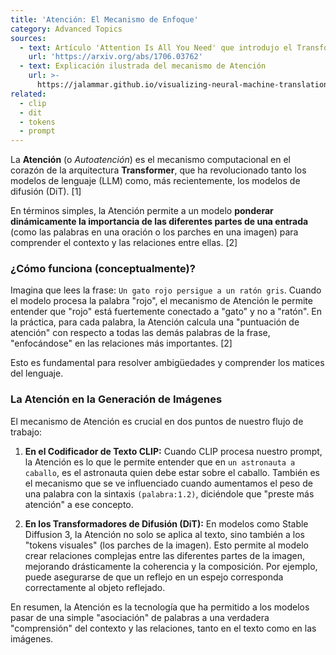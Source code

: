 ```yaml
---
title: 'Atención: El Mecanismo de Enfoque'
category: Advanced Topics
sources:
  - text: Artículo 'Attention Is All You Need' que introdujo el Transformer
    url: 'https://arxiv.org/abs/1706.03762'
  - text: Explicación ilustrada del mecanismo de Atención
    url: >-
      https://jalammar.github.io/visualizing-neural-machine-translation-self-attention-visualizations-for-transformer-models/
related:
  - clip
  - dit
  - tokens
  - prompt
---
```


La **Atención** (o *Autoatención*) es el mecanismo computacional en el corazón de la arquitectura **Transformer**, que ha revolucionado tanto los modelos de lenguaje (LLM) como, más recientemente, los modelos de difusión (DiT). [1]

En términos simples, la Atención permite a un modelo **ponderar dinámicamente la importancia de las diferentes partes de una entrada** (como las palabras en una oración o los parches en una imagen) para comprender el contexto y las relaciones entre ellas. [2]

### ¿Cómo funciona (conceptualmente)?

Imagina que lees la frase: `Un gato rojo persigue a un ratón gris`.
Cuando el modelo procesa la palabra "rojo", el mecanismo de Atención le permite entender que "rojo" está fuertemente conectado a "gato" y no a "ratón". En la práctica, para cada palabra, la Atención calcula una "puntuación de atención" con respecto a todas las demás palabras de la frase, "enfocándose" en las relaciones más importantes. [2]

Esto es fundamental para resolver ambigüedades y comprender los matices del lenguaje.

### La Atención en la Generación de Imágenes

El mecanismo de Atención es crucial en dos puntos de nuestro flujo de trabajo:

1.  **En el Codificador de Texto CLIP:**
    Cuando CLIP procesa nuestro prompt, la Atención es lo que le permite entender que en `un astronauta a caballo`, es el astronauta quien debe estar sobre el caballo. También es el mecanismo que se ve influenciado cuando aumentamos el peso de una palabra con la sintaxis `(palabra:1.2)`, diciéndole que "preste más atención" a ese concepto.

2.  **En los Transformadores de Difusión (DiT):**
    En modelos como Stable Diffusion 3, la Atención no solo se aplica al texto, sino también a los "tokens visuales" (los parches de la imagen). Esto permite al modelo crear relaciones complejas entre las diferentes partes de la imagen, mejorando drásticamente la coherencia y la composición. Por ejemplo, puede asegurarse de que un reflejo en un espejo corresponda correctamente al objeto reflejado.

En resumen, la Atención es la tecnología que ha permitido a los modelos pasar de una simple "asociación" de palabras a una verdadera "comprensión" del contexto y las relaciones, tanto en el texto como en las imágenes.
